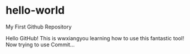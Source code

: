 # hello-world
My First Github Repository

Hello GitHub! This is wwxiangyou learning how to use this fantastic tool! 
Now trying to use Commit...
